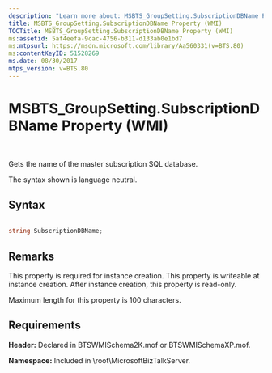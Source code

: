 ```yaml
---
description: "Learn more about: MSBTS_GroupSetting.SubscriptionDBName Property (WMI)"
title: MSBTS_GroupSetting.SubscriptionDBName Property (WMI)
TOCTitle: MSBTS_GroupSetting.SubscriptionDBName Property (WMI)
ms:assetid: 5af4eefa-9cac-4756-b311-d133ab0e1bd7
ms:mtpsurl: https://msdn.microsoft.com/library/Aa560331(v=BTS.80)
ms:contentKeyID: 51528269
ms.date: 08/30/2017
mtps_version: v=BTS.80
---
```


# MSBTS\_GroupSetting.SubscriptionDBName Property (WMI)

 

Gets the name of the master subscription SQL database.

The syntax shown is language neutral.

## Syntax

```C#
  
string SubscriptionDBName;  
```

## Remarks

This property is required for instance creation. This property is writeable at instance creation. After instance creation, this property is read-only.

Maximum length for this property is 100 characters.

## Requirements

**Header:** Declared in BTSWMISchema2K.mof or BTSWMISchemaXP.mof.

**Namespace:** Included in \\root\\MicrosoftBizTalkServer.

